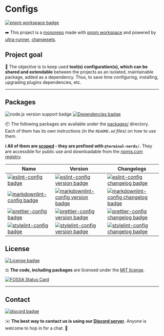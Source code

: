 # Configs

[![pnpm workspace badge]][pnpm workspace]

➡️ This project is a [monorepo] made with [pnpm workspace] and powered by
[ultra-runner], [changesets].

[monorepo]: https://en.wikipedia.org/wiki/Monorepo
[pnpm workspace]: https://pnpm.io/workspaces
[pnpm workspace badge]: https://img.shields.io/badge/monorepo-pnpm%20workspace-informational?style=for-the-badge&logo=pnpm
[ultra-runner]: https://github.com/folke/ultra-runner
[changesets]: https://github.com/changesets/changesets

## Project goal

🎯 The objective is to keep used **tool(s) configuration(s), which can be shared
and extendable** between the projects as an isolated, maintainable package,
added as a dependency. Thus, to save time configuring, installing, upgrading
plugins dependencies, etc.

---

## Packages

![node.js version support badge]
[![Dependencies badge]][dependencies url]

[node.js version support badge]: https://img.shields.io/node/v-lts/@terminal-nerds/config-eslint?style=for-the-badge&logo=nodedotjs
[dependencies badge]: https://img.shields.io/librariesio/github/terminal-nerds/configs?style=for-the-badge
[dependencies url]: https://libraries.io/github/terminal-nerds/configs "Dependencies status"

📦 The following packages are available under the [packages/](./packages)
directory. Each of them has its own instructions _(in the `README.md` files)_
on how to use them.

**ℹ️ All of them are [scoped] - they are prefixed with `@terminal-nerds/`.**
They are accessible for public use and downloadable from the [npmjs.com
registry].

[scoped]: https://docs.npmjs.com/cli/v6/using-npm/scope
[npmjs.com registry]: https://npmjs.com/org/terminal-nerds

| Name                                                | Version                                                              | Changelogs                                                              |
| --------------------------------------------------- | -------------------------------------------------------------------- | ----------------------------------------------------------------------- |
| [![eslint-config badge]][eslint-config]             | [![eslint-config version badge]][eslint-config npm page]             | [![eslint-config changelog badge]][eslint-config changelog]             |
| [![markdownlint-config badge]][markdownlint-config] | [![markdownlint-config version badge]][markdownlint-config npm page] | [![markdownlint-config changelog badge]][markdownlint-config changelog] |
| [![prettier-config badge]][prettier-config]         | [![prettier-config version badge]][prettier-config npm page]         | [![prettier-config changelog badge]][prettier-config changelog]         |
| [![stylelint-config badge]][stylelint-config]       | [![stylelint-config version badge]][stylelint-config npm page]       | [![stylelint-config changelog badge]][stylelint-config changelog]       |

[eslint-config]: ./packages/eslint/README.md
[eslint-config badge]: https://img.shields.io/badge/config-eslint-informational?style=flat-square&logo=eslint
[eslint-config version badge]: https://img.shields.io/npm/v/@terminal-nerds/config-eslint/latest?style=flat-square&logo=npm
[eslint-config npm page]: https://www.npmjs.com/package/@terminal-nerds/config-eslint
[eslint-config changelog]: https://changelogs.xyz/@terminal-nerds/config-eslint
[eslint-config changelog badge]: https://img.shields.io/badge/changelog.xyz-%40terminal--nerds%2Fconfig--eslint-informational?style=flat-square
[markdownlint-config]: ./packages/markdownlint/README.md
[markdownlint-config badge]: https://img.shields.io/badge/config-markdownlint-informational?style=flat-square&logo=markdownlint
[markdownlint-config version badge]: https://img.shields.io/npm/v/@terminal-nerds/markdownlint-config/latest?style=flat-square&logo=npm
[markdownlint-config npm page]: https://www.npmjs.com/package/@terminal-nerds/markdownlint-config
[markdownlint-config changelog badge]: https://img.shields.io/badge/changelog.xyz-%40terminal--nerds%2Fconfig--markdownlint-informational?style=flat-square
[markdownlint-config changelog]: https://changelogs.xyz/@terminal-nerds/markdownlint-config
[prettier-config]: ./packages/prettier/README.md
[prettier-config badge]: https://img.shields.io/badge/config-prettier-informational?style=flat-square&logo=prettier
[prettier-config version badge]: https://img.shields.io/npm/v/@terminal-nerds/prettier-config/latest?style=flat-square&logo=npm
[prettier-config npm page]: https://www.npmjs.com/package/@terminal-nerds/prettier-config
[prettier-config changelog badge]: https://img.shields.io/badge/changelog.xyz-%40terminal--nerds%2Fconfig--prettier-informational?style=flat-square
[prettier-config changelog]: https://changelogs.xyz/@terminal-nerds/prettier-config
[stylelint-config]: ./packages/stylelint/README.md
[stylelint-config badge]: https://img.shields.io/badge/config-stylelint-informational?style=flat-square&logo=stylelint
[stylelint-config version badge]: https://img.shields.io/npm/v/@terminal-nerds/stylelint-config/latest?style=flat-square&logo=npm
[stylelint-config npm page]: https://www.npmjs.com/package/@terminal-nerds/stylelint-config
[stylelint-config changelog badge]: https://img.shields.io/badge/changelog.xyz-%40terminal--nerds%2Fconfig--stylelint-informational?style=flat-square
[stylelint-config changelog]: https://changelogs.xyz/@terminal-nerds/stylelint-config

## License

[![License badge]](./LICENSE.md "Project's license")

⚖️ **The code, including packages** are licensed under the [MIT license](./LICENSE.md).

[![FOSSA Status Card]][fossa status]

[license badge]: https://img.shields.io/github/license/terminal-nerds/configs?style=for-the-badge
[fossa status card]: https://app.fossa.com/api/projects/git%2Bgithub.com%2Fxeho91%2Fconfigs.svg?type=large
[fossa status]: https://app.fossa.com/projects/git%2Bgithub.com%2Fxeho91%2Fconfigs?ref=badge_large

---

## Contact

[![discord badge]][discord server]

✉️ **The best way to contact us is using our [Discord server]**. Anyone is
welcome to hop in for a chat. 🙂

[discord server]: https://discord.gg/decp3g7BEN
[discord badge]: https://img.shields.io/discord/862890839537877012?label=Discord&logo=discord&style=for-the-badge
